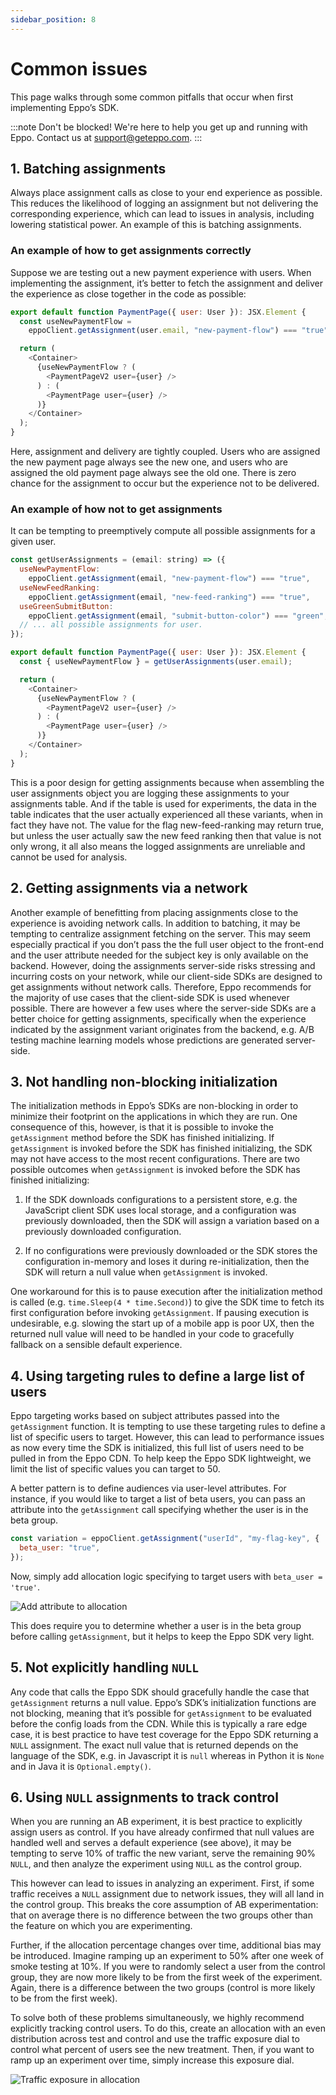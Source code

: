 ```yaml
---
sidebar_position: 8
---
```


# Common issues

This page walks through some common pitfalls that occur when first implementing Eppo’s SDK.

:::note
Don't be blocked! We're here to help you get up and running with Eppo. Contact us at [support@geteppo.com](mailto:support@geteppo.com).
:::

## 1. Batching assignments

Always place assignment calls as close to your end experience as possible. This reduces the likelihood of logging an assignment but not delivering the corresponding experience, which can lead to issues in analysis, including lowering statistical power. An example of this is batching assignments.

### An example of how to get assignments correctly

Suppose we are testing out a new payment experience with users. When implementing the assignment, it’s better to fetch the assignment and deliver the experience as close together in the code as possible:

```javascript
export default function PaymentPage({ user: User }): JSX.Element {
  const useNewPaymentFlow =
    eppoClient.getAssignment(user.email, "new-payment-flow") === "true";

  return (
    <Container>
      {useNewPaymentFlow ? (
        <PaymentPageV2 user={user} />
      ) : (
        <PaymentPage user={user} />
      )}
    </Container>
  );
}
```

Here, assignment and delivery are tightly coupled. Users who are assigned the new payment page always see the new one, and users who are assigned the old payment page always see the old one. There is zero chance for the assignment to occur but the experience not to be delivered.

### An example of how **not** to get assignments

It can be tempting to preemptively compute all possible assignments for a given user.

```javascript
const getUserAssignments = (email: string) => ({
  useNewPaymentFlow:
    eppoClient.getAssignment(email, "new-payment-flow") === "true",
  useNewFeedRanking:
    eppoClient.getAssignment(email, "new-feed-ranking") === "true",
  useGreenSubmitButton:
    eppoClient.getAssignment(email, "submit-button-color") === "green",
  // ... all possible assignments for user.
});

export default function PaymentPage({ user: User }): JSX.Element {
  const { useNewPaymentFlow } = getUserAssignments(user.email);

  return (
    <Container>
      {useNewPaymentFlow ? (
        <PaymentPageV2 user={user} />
      ) : (
        <PaymentPage user={user} />
      )}
    </Container>
  );
}
```

This is a poor design for getting assignments because when assembling the user assignments object you are logging these assignments to your assignments table. And if the table is used for experiments, the data in the table indicates that the user actually experienced all these variants, when in fact they have not. The value for the flag new-feed-ranking may return true, but unless the user actually saw the new feed ranking then that value is not only wrong, it all also means the logged assignments are unreliable and cannot be used for analysis.

## 2. Getting assignments via a network

Another example of benefitting from placing assignments close to the experience is avoiding network calls. In addition to batching, it may be tempting to centralize assignment fetching on the server. This may seem especially practical if you don’t pass the the full user object to the front-end and the user attribute needed for the subject key is only available on the backend. However, doing the assignments server-side risks stressing and incurring costs on your network, while our client-side SDKs are designed to get assignments without network calls. Therefore, Eppo recommends for the majority of use cases that the client-side SDK is used whenever possible. There are however a few uses where the server-side SDKs are a better choice for getting assignments, specifically when the experience indicated by the assignment variant originates from the backend, e.g. A/B testing machine learning models whose predictions are generated server-side.

## 3. Not handling non-blocking initialization

The initialization methods in Eppo’s SDKs are non-blocking in order to minimize their footprint on the applications in which they are run. One consequence of this, however, is that it is possible to invoke the `getAssignment` method before the SDK has finished initializing. If `getAssignment` is invoked before the SDK has finished initializing, the SDK may not have access to the most recent configurations. There are two possible outcomes when `getAssignment` is invoked before the SDK has finished initializing:

1. If the SDK downloads configurations to a persistent store, e.g. the JavaScript client SDK uses local storage, and a configuration was previously downloaded, then the SDK will assign a variation based on a previously downloaded configuration.

2. If no configurations were previously downloaded or the SDK stores the configuration in-memory and loses it during re-initialization, then the SDK will return a null value when `getAssignment` is invoked.

One workaround for this is to pause execution after the initialization method is called (e.g. `time.Sleep(4 * time.Second)`) to give the SDK time to fetch its first configuration before invoking `getAssignment`. If pausing execution is undesirable, e.g. slowing the start up of a mobile app is poor UX, then the returned null value will need to be handled in your code to gracefully fallback on a sensible default experience.

## 4. Using targeting rules to define a large list of users

Eppo targeting works based on subject attributes passed into the `getAssignment` function. It is tempting to use these targeting rules to define a list of specific users to target. However, this can lead to performance issues as now every time the SDK is initialized, this full list of users need to be pulled in from the Eppo CDN. To help keep the Eppo SDK lightweight, we limit the list of specific values you can target to 50.

A better pattern is to define audiences via user-level attributes. For instance, if you would like to target a list of beta users, you can pass an attribute into the `getAssignment` call specifying whether the user is in the beta group.

```javascript
const variation = eppoClient.getAssignment("userId", "my-flag-key", {
  beta_user: "true",
});
```

Now, simply add allocation logic specifying to target users with `beta_user = 'true'`.

![Add attribute to allocation](/img/feature-flagging/add-attribute-to-allocation.png)

This does require you to determine whether a user is in the beta group before calling `getAssignment`, but it helps to keep the Eppo SDK very light.

## 5. Not explicitly handling `NULL`

Any code that calls the Eppo SDK should gracefully handle the case that `getAssignment` returns a null value. Eppo’s SDK’s initialization functions are not blocking, meaning that it’s possible for `getAssignment` to be evaluated before the config loads from the CDN. While this is typically a rare edge case, it is best practice to have test coverage for the Eppo SDK returning a `NULL` assignment. The exact null value that is returned depends on the language of the SDK, e.g. in Javascript it is `null` whereas in Python it is `None` and in Java it is `Optional.empty()`.

## 6. Using `NULL` assignments to track control

When you are running an AB experiment, it is best practice to explicitly assign users as control. If you have already confirmed that null values are handled well and serves a default experience (see above), it may be tempting to serve 10% of traffic the new variant, serve the remaining 90% `NULL`, and then analyze the experiment using `NULL` as the control group.

This however can lead to issues in analyzing an experiment. First, if some traffic receives a `NULL` assignment due to network issues, they will all land in the control group. This breaks the core assumption of AB experimentation: that on average there is no difference between the two groups other than the feature on which you are experimenting.

Further, if the allocation percentage changes over time, additional bias may be introduced. Imagine ramping up an experiment to 50% after one week of smoke testing at 10%. If you were to randomly select a user from the control group, they are now more likely to be from the first week of the experiment. Again, there is a difference between the two groups (control is more likely to be from the first week).

To solve both of these problems simultaneously, we highly recommend explicitly tracking control users. To do this, create an allocation with an even distribution across test and control and use the traffic exposure dial to control what percent of users see the new treatment. Then, if you want to ramp up an experiment over time, simply increase this exposure dial.

![Traffic exposure in allocation](/img/feature-flagging/traffic-exposure-in-allocation.png)
